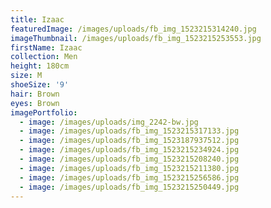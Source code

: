 ```yaml
---
title: Izaac
featuredImage: /images/uploads/fb_img_1523215314240.jpg
imageThumbnail: /images/uploads/fb_img_1523215253553.jpg
firstName: Izaac
collection: Men
height: 180cm
size: M
shoeSize: '9'
hair: Brown
eyes: Brown
imagePortfolio:
  - image: /images/uploads/img_2242-bw.jpg
  - image: /images/uploads/fb_img_1523215317133.jpg
  - image: /images/uploads/fb_img_1523187937512.jpg
  - image: /images/uploads/fb_img_1523215234924.jpg
  - image: /images/uploads/fb_img_1523215208240.jpg
  - image: /images/uploads/fb_img_1523215211380.jpg
  - image: /images/uploads/fb_img_1523215256586.jpg
  - image: /images/uploads/fb_img_1523215250449.jpg
---
```


